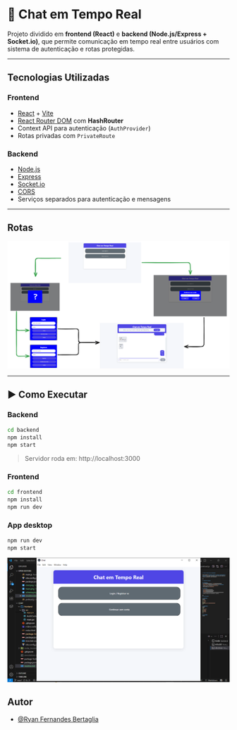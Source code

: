 # 💬 Chat em Tempo Real

Projeto dividido em **frontend (React)** e **backend (Node.js/Express + Socket.io)**, que permite comunicação em tempo real entre usuários com sistema de autenticação e rotas protegidas.

---

## Tecnologias Utilizadas

### **Frontend**
- [React](https://react.dev/) + [Vite](https://vitejs.dev/)  
- [React Router DOM](https://reactrouter.com/) com **HashRouter**  
- Context API para autenticação (`AuthProvider`)  
- Rotas privadas com `PrivateRoute`  

### **Backend**
- [Node.js](https://nodejs.org/)  
- [Express](https://expressjs.com/)  
- [Socket.io](https://socket.io/)  
- [CORS](https://expressjs.com/en/resources/middleware/cors.html)  
- Serviços separados para autenticação e mensagens  

---
## Rotas
![Rotas](./frontend/public/schema.png)


---
## ▶️ Como Executar

### **Backend**
```bash
cd backend
npm install
npm start
```
> Servidor roda em: http://localhost:3000


### **Frontend**
```bash
cd frontend
npm install
npm run dev
```

### App desktop
```bash
npm run dev
npm start
```
![App desktop](frontend/public/app.png)

## Autor
- [@Ryan Fernandes Bertaglia](https://github.com/RyanFBertaglia/)
